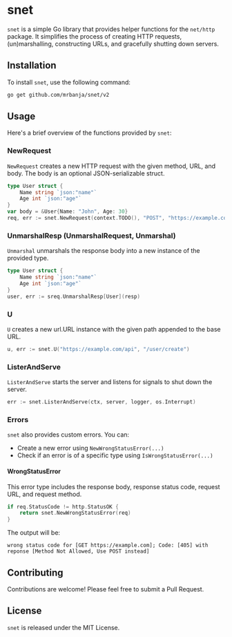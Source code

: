# snet

`snet` is a simple Go library that provides helper functions for the `net/http` package. It simplifies the process of creating HTTP requests, (un)marshalling, constructing URLs, and gracefully shutting down servers.

## Installation

To install `snet`, use the following command:

```bash
go get github.com/mrbanja/snet/v2
```

## Usage

Here's a brief overview of the functions provided by `snet`:

### NewRequest

`NewRequest` creates a new HTTP request with the given method, URL, and body. The body is an optional JSON-serializable struct.

```go
type User struct {
    Name string `json:"name"`
    Age int `json:"age"`
}
var body = &User{Name: "John", Age: 30}
req, err := snet.NewRequest(context.TODO(), "POST", "https://example.com", body)
```

### UnmarshalResp (UnmarshalRequest, Unmarshal)

`Unmarshal` unmarshals the response body into a new instance of the provided type.

```go
type User struct {
    Name string `json:"name"`
    Age int `json:"age"`
}
user, err := sreq.UnmarshalResp[User](resp)
```

### U

`U` creates a new url.URL instance with the given path appended to the base URL.

```go
u, err := snet.U("https://example.com/api", "/user/create")
```

### ListerAndServe

`ListerAndServe` starts the server and listens for signals to shut down the server.

```go
err := snet.ListerAndServe(ctx, server, logger, os.Interrupt)
```

### Errors

`snet` also provides custom errors. You can:
- Create a new error using `NewWrongStatusError(...)`
- Check if an error is of a specific type using `IsWrongStatusError(...)`

#### WrongStatusError
This error type includes the response body, response status code, request URL, and request method.

```go
if req.StatusCode != http.StatusOK {
    return snet.NewWrongStatusError(req)
}
```
The output will be:
```
wrong status code for [GET https://example.com]; Code: [405] with reponse [Method Not Allowed, Use POST instead]
```

## Contributing

Contributions are welcome! Please feel free to submit a Pull Request.

## License

`snet` is released under the MIT License.
